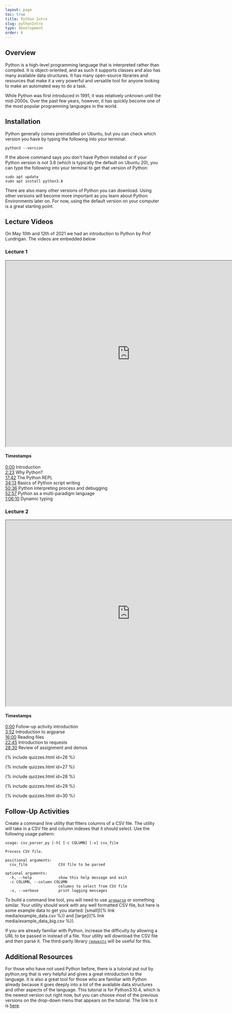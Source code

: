 ```yaml
---
layout: page
toc: true
title: Python Intro
slug: pythonIntro
type: development
order: 6
---
```


## Overview
Python is a high-level programming language that is interpreted rather than compiled. It is object-oriented, and as such it supports classes and also has many available data structures. It has many open-source libraries and resources that make it a very powerful and versatile tool for anyone looking to make an automated way to do a task.

While Python was first introduced in 1991, it was relatively unknown until the mid-2000s. Over the past few years, however, it has quickly become one of the most popular programming languages in the world.

## Installation
Python generally comes preinstalled on Ubuntu, but you can check which version you have by typing the following into your terminal:
```
python3 --version
```

If the above command says you don't have Python installed or if your Python version is not 3.8 (which is typically the default on Ubuntu 20), you can type the following into your terminal to get that version of Python:
```
sudo apt update
sudo apt install python3.8
```

There are also many other versions of Python you can download. Using other versions will become more important as you learn about Python Environments later on. For now, using the default version on your computer is a great starting point.

## Lecture Videos
On May 10th and 12th of 2021 we had an introduction to Python by Prof Lundrigan. The videos are embedded below


### Lecture 1
<iframe width="800" height="600" allow="fullscreen" src="https://www.youtube.com/embed/KuD3mJxcwnk"> </iframe> 

#### Timestamps

[0:00](https://www.youtube.com/watch?v=KuD3mJxcwnk&t=0s) Introduction<br>
[2:23](https://www.youtube.com/watch?v=KuD3mJxcwnk&t=143s) Why Python?<br>
[17:42](https://www.youtube.com/watch?v=KuD3mJxcwnk&t=1062s) The Python REPL<br>
[34:13](https://www.youtube.com/watch?v=KuD3mJxcwnk&t=2053s) Basics of Python script writing<br>
[50:36](https://www.youtube.com/watch?v=KuD3mJxcwnk&t=3036s) Python interpreting process and debugging<br>
[52:57](https://www.youtube.com/watch?v=KuD3mJxcwnk&t=3177s) Python as a multi-paradigm language<br>
[1:06:10](https://www.youtube.com/watch?v=KuD3mJxcwnk&t=3970s) Dynamic typing

### Lecture 2
<iframe width="800" height="600" allow="fullscreen" src="https://www.youtube.com/embed/sq0_nicEFH8"> </iframe> 

#### Timestamps

[0:00](https://www.youtube.com/watch?v=sq0_nicEFH8&t=0s) Follow-up activity introduction<br>
[3:52](https://www.youtube.com/watch?v=sq0_nicEFH8&t=232s) Introduction to argparse<br>
[16:00](https://www.youtube.com/watch?v=sq0_nicEFH8&t=960s) Reading files<br>
[22:45](https://www.youtube.com/watch?v=sq0_nicEFH8&t=1365s) Introduction to requests<br>
[28:30](https://www.youtube.com/watch?v=sq0_nicEFH8&t=1710s) Review of assignment and demos

{% include quizzes.html id=26 %}

{% include quizzes.html id=27 %}

{% include quizzes.html id=28 %}

{% include quizzes.html id=29 %}

{% include quizzes.html id=30 %}
<!--- ## Conclusion --->

## Follow-Up Activities

Create a command line utility that filters columns of a CSV file. The utility will take in a CSV file and column indexes that it should select. Use the following usage pattern:

```
usage: csv_parser.py [-h] [-c COLUMN] [-v] csv_file

Process CSV file.

positional arguments:
  csv_file              CSV file to be parsed

optional arguments:
  -h, --help            show this help message and exit
  -c COLUMN, --column COLUMN
                        columns to select from CSV file
  -v, --verbose         print logging messages
```


To build a command line tool, you will need to use [`argparse`](https://docs.python.org/3/library/argparse.html) or something similar. Your utility should work with any well formatted CSV file, but here is some example data to get you started: [small]({% link media/example_data.csv %}) and [large]({% link media/example_data_big.csv %}).

If you are already familiar with Python, increase the difficulty by allowing a URL to be passed in instead of a file. Your utility will download the CSV file and then parse it. The third-party library [`requests`](https://requests.readthedocs.io/en/latest/) will be useful  for this.

<!-- [`requests`](https://docs.python-requests.org/en/master/) link currently broken, add back later if it gets fixed -->

<!--- Certify your skills --->

## Additional Resources
For those who have not used Python before, there is a tutorial put out by python.org that is very helpful and gives a great introduction to the language. It is also a great tool for those who are familiar with Python already because it goes deeply into a lot of the available data structures and other aspects of the language. This tutorial is for Python3.10.4, which is the newest version out right now, but you can choose most of the previous versions on the drop-down menu that appears on the tutorial. The link to it is [here](https://docs.python.org/3.10/tutorial/index.html).
